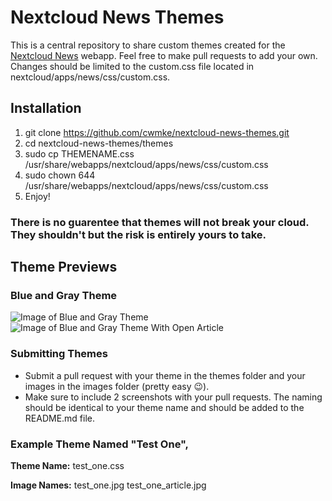 # Nextcloud News Themes
This is a central repository to share custom themes created for the [Nextcloud News](https://github.com/nextcloud/news) webapp. Feel free to make pull requests to add your own. 
Changes should be limited to the custom.css file located in nextcloud/apps/news/css/custom.css.

## Installation 
1. git clone https://github.com/cwmke/nextcloud-news-themes.git
2. cd nextcloud-news-themes/themes
3. sudo cp THEMENAME.css /usr/share/webapps/nextcloud/apps/news/css/custom.css
4. sudo chown 644 /usr/share/webapps/nextcloud/apps/news/css/custom.css
5. Enjoy!

### There is no guarentee that themes will not break your cloud. They shouldn't but the risk is entirely yours to take.

## Theme Previews

### Blue and Gray Theme
![Image of Blue and Gray Theme](https://raw.githubusercontent.com/cwmke/nextcloud-news-themes/master/images/blue_and_gray.jpg)
![Image of Blue and Gray Theme With Open Article](https://raw.githubusercontent.com/cwmke/nextcloud-news-themes/master/images/blue_and_gray_article.png)

### Submitting Themes
- Submit a pull request with your theme in the themes folder and your images in the images folder (pretty easy 😉).
- Make sure to include 2 screenshots with your pull requests. The naming should be identical to your theme name and should be added to the README.md file. 

### Example Theme Named "Test One", 

**Theme Name:** test_one.css

**Image Names:** test_one.jpg test_one_article.jpg
